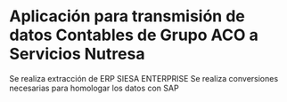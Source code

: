 # Aplicación para transmisión de datos Contables de Grupo ACO a Servicios Nutresa

Se realiza extracción de ERP SIESA ENTERPRISE
Se realiza conversiones necesarias para homologar los datos con SAP
